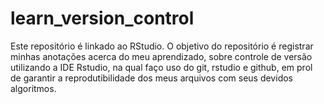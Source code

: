 # learn_version_control
Este repositório é linkado ao RStudio.
O objetivo do repositório é registrar minhas anotações acerca do meu aprendizado, sobre controle de versão utilizando a IDE Rstudio, na qual faço uso do git, rstudio e github, em prol de garantir a reprodutibilidade dos meus arquivos com seus devidos algoritmos.
